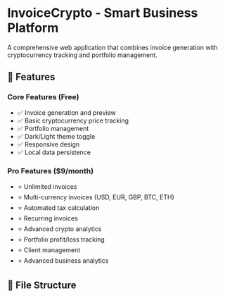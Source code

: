 # InvoiceCrypto - Smart Business Platform

A comprehensive web application that combines invoice generation with cryptocurrency tracking and portfolio management.

## 🚀 Features

### Core Features (Free)
- ✅ Invoice generation and preview
- ✅ Basic cryptocurrency price tracking
- ✅ Portfolio management
- ✅ Dark/Light theme toggle
- ✅ Responsive design
- ✅ Local data persistence

### Pro Features ($9/month)
- ⭐ Unlimited invoices
- ⭐ Multi-currency invoices (USD, EUR, GBP, BTC, ETH)
- ⭐ Automated tax calculation
- ⭐ Recurring invoices
- ⭐ Advanced crypto analytics
- ⭐ Portfolio profit/loss tracking
- ⭐ Client management
- ⭐ Advanced business analytics

## 📁 File Structure
